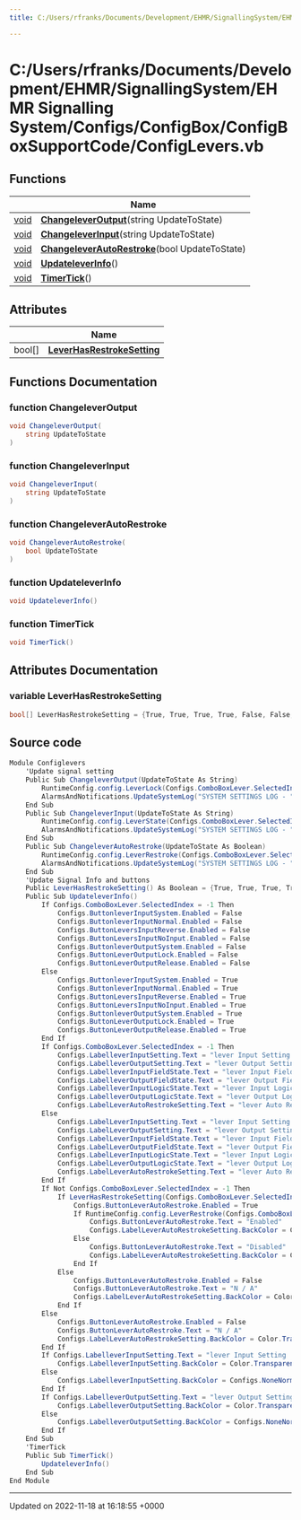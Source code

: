 ```yaml
---
title: C:/Users/rfranks/Documents/Development/EHMR/SignallingSystem/EHMR Signalling System/Configs/ConfigBox/ConfigBoxSupportCode/ConfigLevers.vb

---
```


# C:/Users/rfranks/Documents/Development/EHMR/SignallingSystem/EHMR Signalling System/Configs/ConfigBox/ConfigBoxSupportCode/ConfigLevers.vb



## Functions

|                | Name           |
| -------------- | -------------- |
| [void](/SignallingSystem-doc/mainsystem/Files/SerialPixelLeds_8vb/#variable-void) | **[ChangeleverOutput](/SignallingSystem-doc/mainsystem/Files/ConfigLevers_8vb/#function-changeleveroutput)**(string UpdateToState) |
| [void](/SignallingSystem-doc/mainsystem/Files/SerialPixelLeds_8vb/#variable-void) | **[ChangeleverInput](/SignallingSystem-doc/mainsystem/Files/ConfigLevers_8vb/#function-changeleverinput)**(string UpdateToState) |
| [void](/SignallingSystem-doc/mainsystem/Files/SerialPixelLeds_8vb/#variable-void) | **[ChangeleverAutoRestroke](/SignallingSystem-doc/mainsystem/Files/ConfigLevers_8vb/#function-changeleverautorestroke)**(bool UpdateToState) |
| [void](/SignallingSystem-doc/mainsystem/Files/SerialPixelLeds_8vb/#variable-void) | **[UpdateleverInfo](/SignallingSystem-doc/mainsystem/Files/ConfigLevers_8vb/#function-updateleverinfo)**() |
| [void](/SignallingSystem-doc/mainsystem/Files/SerialPixelLeds_8vb/#variable-void) | **[TimerTick](/SignallingSystem-doc/mainsystem/Files/ConfigLevers_8vb/#function-timertick)**() |

## Attributes

|                | Name           |
| -------------- | -------------- |
| bool[] | **[LeverHasRestrokeSetting](/SignallingSystem-doc/mainsystem/Files/ConfigLevers_8vb/#variable-leverhasrestrokesetting)**  |


## Functions Documentation

### function ChangeleverOutput

```csharp
void ChangeleverOutput(
    string UpdateToState
)
```


### function ChangeleverInput

```csharp
void ChangeleverInput(
    string UpdateToState
)
```


### function ChangeleverAutoRestroke

```csharp
void ChangeleverAutoRestroke(
    bool UpdateToState
)
```


### function UpdateleverInfo

```csharp
void UpdateleverInfo()
```


### function TimerTick

```csharp
void TimerTick()
```



## Attributes Documentation

### variable LeverHasRestrokeSetting

```csharp
bool[] LeverHasRestrokeSetting = {True, True, True, True, False, False, True, True, True, False, False, False, False, False, True, True, True, True, False, False, True, True, False, False};
```



## Source code

```csharp
Module Configlevers
    'Update signal setting
    Public Sub ChangeleverOutput(UpdateToState As String)
        RuntimeConfig.config.LeverLock(Configs.ComboBoxLever.SelectedIndex) = UpdateToState
        AlarmsAndNotifications.UpdateSystemLog("SYSTEM SETTINGS LOG - " & UserManagment.LoggedInUserName & " Updated lever OutPut " & Configs.ComboBoxLever.Text & " To " & UpdateToState)
    End Sub
    Public Sub ChangeleverInput(UpdateToState As String)
        RuntimeConfig.config.LeverState(Configs.ComboBoxLever.SelectedIndex) = UpdateToState
        AlarmsAndNotifications.UpdateSystemLog("SYSTEM SETTINGS LOG - " & UserManagment.LoggedInUserName & " Updated lever InPut " & Configs.ComboBoxLever.Text & " To " & UpdateToState)
    End Sub
    Public Sub ChangeleverAutoRestroke(UpdateToState As Boolean)
        RuntimeConfig.config.LeverRestroke(Configs.ComboBoxLever.SelectedIndex) = UpdateToState
        AlarmsAndNotifications.UpdateSystemLog("SYSTEM SETTINGS LOG - " & UserManagment.LoggedInUserName & " Updated lever Auto Restroke " & Configs.ComboBoxLever.Text & " To " & UpdateToState)
    End Sub
    'Update Signal Info and buttons
    Public LeverHasRestrokeSetting() As Boolean = {True, True, True, True, False, False, True, True, True, False, False, False, False, False, True, True, True, True, False, False, True, True, False, False}
    Public Sub UpdateleverInfo()
        If Configs.ComboBoxLever.SelectedIndex = -1 Then
            Configs.ButtonleverInputSystem.Enabled = False
            Configs.ButtonleverInputNormal.Enabled = False
            Configs.ButtonLeversInputReverse.Enabled = False
            Configs.ButtonLeversInputNoInput.Enabled = False
            Configs.ButtonleverOutputSystem.Enabled = False
            Configs.ButtonLeverOutputLock.Enabled = False
            Configs.ButtonLeverOutputRelease.Enabled = False
        Else
            Configs.ButtonleverInputSystem.Enabled = True
            Configs.ButtonleverInputNormal.Enabled = True
            Configs.ButtonLeversInputReverse.Enabled = True
            Configs.ButtonLeversInputNoInput.Enabled = True
            Configs.ButtonleverOutputSystem.Enabled = True
            Configs.ButtonLeverOutputLock.Enabled = True
            Configs.ButtonLeverOutputRelease.Enabled = True
        End If
        If Configs.ComboBoxLever.SelectedIndex = -1 Then
            Configs.LabelleverInputSetting.Text = "lever Input Setting : "
            Configs.LabelleverOutputSetting.Text = "lever Output Setting : "
            Configs.LabelleverInputFieldState.Text = "lever Input Field State : "
            Configs.LabelleverOutputFieldState.Text = "lever Output Field State : "
            Configs.LabelleverInputLogicState.Text = "lever Input Logic State : "
            Configs.LabelleverOutputLogicState.Text = "lever Output Logic State : "
            Configs.LabelLeverAutoRestrokeSetting.Text = "lever Auto Restroke Setting : "
        Else
            Configs.LabelLeverInputSetting.Text = "lever Input Setting : " & RuntimeConfig.config.LeverState(Configs.ComboBoxLever.SelectedIndex)
            Configs.LabelLeverOutputSetting.Text = "lever Output Setting : " & RuntimeConfig.config.LeverLock(Configs.ComboBoxLever.SelectedIndex)
            Configs.LabelLeverInputFieldState.Text = "lever Input Field State : " & Levers.LeverFrameState(Configs.ComboBoxLever.SelectedIndex)
            Configs.LabelLeverOutputFieldState.Text = "lever Output Field State : " & Levers.LeverFrameState(Configs.ComboBoxLever.SelectedIndex)
            Configs.LabelLeverInputLogicState.Text = "lever Input Logic State : " & Levers.Lever(Configs.ComboBoxLever.SelectedIndex)
            Configs.LabelLeverOutputLogicState.Text = "lever Output Logic State : " & Levers.LeverlockState(Configs.ComboBoxLever.SelectedIndex)
            Configs.LabelLeverAutoRestrokeSetting.Text = "lever Auto Restroke Setting : " & RuntimeConfig.config.LeverRestroke(Configs.ComboBoxLever.SelectedIndex)
        End If
        If Not Configs.ComboBoxLever.SelectedIndex = -1 Then
            If LeverHasRestrokeSetting(Configs.ComboBoxLever.SelectedIndex) = True Then
                Configs.ButtonLeverAutoRestroke.Enabled = True
                If RuntimeConfig.config.LeverRestroke(Configs.ComboBoxLever.SelectedIndex) = True Then
                    Configs.ButtonLeverAutoRestroke.Text = "Enabled"
                    Configs.LabelLeverAutoRestrokeSetting.BackColor = Configs.WarningSetting
                Else
                    Configs.ButtonLeverAutoRestroke.Text = "Disabled"
                    Configs.LabelLeverAutoRestrokeSetting.BackColor = Color.Transparent
                End If
            Else
                Configs.ButtonLeverAutoRestroke.Enabled = False
                Configs.ButtonLeverAutoRestroke.Text = "N / A"
                Configs.LabelLeverAutoRestrokeSetting.BackColor = Color.Transparent
            End If
        Else
            Configs.ButtonLeverAutoRestroke.Enabled = False
            Configs.ButtonLeverAutoRestroke.Text = "N / A"
            Configs.LabelLeverAutoRestrokeSetting.BackColor = Color.Transparent
        End If
        If Configs.LabelleverInputSetting.Text = "lever Input Setting : System" Or Configs.LabelleverInputSetting.Text = "lever Input Setting : " Then
            Configs.LabelleverInputSetting.BackColor = Color.Transparent
        Else
            Configs.LabelleverInputSetting.BackColor = Configs.NoneNormalSetting
        End If
        If Configs.LabelleverOutputSetting.Text = "lever Output Setting : System" Or Configs.LabelleverOutputSetting.Text = "lever Output Setting : " Then
            Configs.LabelleverOutputSetting.BackColor = Color.Transparent
        Else
            Configs.LabelleverOutputSetting.BackColor = Configs.NoneNormalSetting
        End If
    End Sub
    'TimerTick
    Public Sub TimerTick()
        UpdateleverInfo()
    End Sub
End Module
```


-------------------------------

Updated on 2022-11-18 at 16:18:55 +0000
